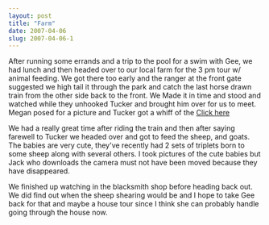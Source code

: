 ```yaml
---
layout: post
title: "Farm"
date: 2007-04-06
slug: 2007-04-06-1
---
```


After running some errands and a trip to the pool for a swim with Gee, we had lunch and then headed over to our local farm for the 3 pm tour w/ animal feeding.  We got there too early and the ranger at the front gate suggested we high tail it through the park and catch the last horse drawn train from the other side back to the front.  We Made it in time and stood and watched while they unhooked Tucker and brought him over for us to meet.  Megan posed for a picture and Tucker got a whiff of the  [Click here](http://www.flickr.com/photos/54445018@N00/448465652/) 

We had a really great time after riding the train and then after saying farewell to Tucker we headed over and got to feed the sheep, and goats.  The babies are very cute, they&apos;ve recently had 2 sets of triplets born to some sheep along with several others.  I took pictures of the cute babies but Jack who downloads the camera must not have been moved because they have disappeared.

We finished up watching in the blacksmith shop before heading back out.  We did find out when the sheep shearing would be and I hope to take Gee back for that and maybe a house tour since I think she can probably handle going through the house now.

